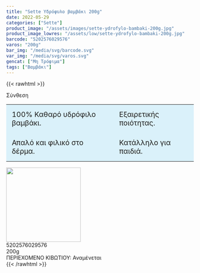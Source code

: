 ```yaml
---
title: "Sette Υδρόφυλο βαμβάκι 200g"
date: 2022-05-29
categories: ["Sette"]
product_image: "/assets/images/sette-ydrofylo-bambaki-200g.jpg"
product_image_lowres: "/assets/low/sette-ydrofylo-bambaki-200g.jpg"
barcode: "5202576029576"
varos: "200g"
bar_img: "/media/svg/barcode.svg"
var_img: "/media/svg/varos.svg"
gencat: ["Μη Τρόφιμα"]
tags: ["Βαμβάκι"]
---
```

{{< rawhtml >}}

<div class="product">
    <div id="sistatika">Σύνθεση</div>
        <div class="alltext">
      <div class="tabout">
          <table>
              <tr><td>100% Καθαρό υδρόφιλο βαμβάκι.</td><td>Εξαιρετικής ποιότητας.</td></tr>
              <tr><td>Απαλό και φιλικό στο δέρμα.</td> <td>Κατάλληλο για παιδιά.</td></tr>
          </table>
      </div>
     <img class="sp150" width="200"  src="/media/sette/bambaki.svg" alt="">
      <style>
          table {width: 100%; table-layout: fixed;}
          td {background: #daf1fa;padding: 15px;font-size: 19px; }
         </style>
    </div>
    <div id="barcode"><div id="barimage1"></div><span id="bartext">5202576029576</span></div><div id="varos"><div id="varosimage1"></div><span id="varostext">200g</span></div><div id="kivotio">ΠΕΡΙΕΧΟΜΕΝΟ ΚΙΒΩΤΙΟΥ: Αναμένεται</div>
    
   <div class="pimg"></div></div>
{{< /rawhtml >}}


